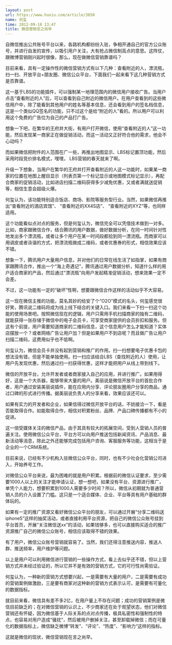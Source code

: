 ```yaml
---
layout: post
url: https://www.huxiu.com/article/3850
name: 何玺
time: 2012-09-18 13:47
title: 微信营销言之尚早
---
```

自微信推出公共账号平台以来，各路机构都纷纷入驻，争相开通自己的官方公众账号，并进行自发的宣传，以吸引用户关注，大有抢占微信制高点的意思。这阵仗，跟微博营销刚兴起时很像，那么，现在做微信营销靠谱吗？

目前来看，具有一定操作性的微信营销方式有以下几种：查看附近的人，漂流瓶，扫一扫、开放平台+朋友圈、微信公众平台，下面我们一起来看下这几种营销方式是否靠谱。

这一基于LBS的功能插件，可以强制某一地理范围内的微信用户接收广告。当用户点击“查看附近的人”后，可以查看到自己附近的微信用户。在用户查看到的这些微信用户中，除了能看到其他用户的姓名等基本信息，还会看到用户的签名档信息，这是一个类似QQ签名的功能，只不过这个是给“附近的人”看的。所以用户可以利用这个免费的广告位为自己的产品打广告。

想象一下吧，在繁华的王府井大街，有用户打开微信，使用“查看附近的人”这一功能，然后发现某一商家正在做促销活动，而这一活动又正好符合他的需求，他会不心动吗？

而如果微信把附件的人范围在广一些，再推出地图显示、LBS标记置顶功能，然后采用时段竞价排名模式，嘿嘿， LBS营销的春天就来了啊。

升级一下想象，当用户在繁华的王府井打开查看附近的人这一功能时，如果某一商家的位置在地图上醒目显示（列表页第一个标记显示或地图模式标记显示），再配合商家的促销活动，比如进店扫描二维码获得多少减免优惠，又或者满就送促销等，相信生意会超级火爆。

何玺认为，该功能特别适合饭店、商场、影院等服务型行业。当然，如果微信再推出“查看附近的酒店宾馆”、 “查看附近的XX4S店”、 “查看附近的XYZ”等，也同样适用。

这个功能看似点对点的服务，但是何玺认为，微信完全可以凭借技术做到一对多。比如，商家跟微信合作，结合腾讯的用户数据，做好数据分析，在同一时间针对性地发出多个漂流瓶，或者让多个用户在某一时间段都拾到同一漂流瓶。而商家可以用调皮或者诙谐的方式，把漂流瓶做成二维码，或者优惠券的形式，相信效果应该不错。

想象一下，腾讯用户大量用户信息，并对他们的日常在线生活了如指掌，如果有商家跟腾讯合作，推出一个“海上奇遇记”，腾讯通过用户数据分析，知道什么样的用户适合商家的产品，然后通过“漂流瓶”向用户发起精准促销活动，想来效果一定不会差。

不过，这一功能有一定的“破坏”性啊，想要跟微信合作这样的活动似乎不大容易。

这一现在微信主推的功能，莫名其妙的给安了个“O2O”模式的名头，何玺感觉很好笑，腾讯说二维码将成为线上线下结合的关键入口。我们来看一下扫一扫这个功能的使用场景吧。按照微信现在的逻辑，用户只需用手机扫描商家的独有二维码，就能获得一张存储于微信中的电子会员卡，可享受商家提供的会员折扣和服务。但这有个前提，用户需要知道商家的二维码信息，这个信息用户怎么才能知道？实体店摆放一个？或者网络广告让用户加？但是如果用户不到店呢？而且做广告让用户扫描二维码，这费用似乎也不低啊。

何玺认为，微信会员卡并没有起到营销和推广的作用。扫一扫想要电子优惠卡包的想法没有错，但是不能单独使用。扫一扫应该结合LBS（查找附近的人）使用，让用户先发现优惠，然后通过扫一扫获得优惠，这样才能把用户从线上带到线下。

微信的开放平台，允许开发者或者商家接入自己的应用，并进行推广。如果用得好，这是一个大杀器，能够带来大量的用户。美丽说是微信开放平台的首批合作者，用户通过安装美丽说插件，能在应用内分享、评论朋友圈用户分享的商品，通过口碑的形式进行传播。据美丽说负责人的分享来看，效果应该还可以。

如果有实力的开发者和企业，如果信得过微信开放平台的话，不妨接洽一下，看是否能取得合作。如能取得合作，相信对积累粉丝、品牌、产品口碑传播都有不小的促进。

这一倍受媒体关注的微信产品，由于其具有较大的拓展空间，受到人营销人员的普遍关注。使用微信公众平台，平台方可以向用户推送包括新闻资讯、产品消息、最新活动等消息，除此之外还能够完成包括用户咨询、客服服务等功能，这相当于是企业的一个CRM系统。

目前来说，已经有不少机构入驻微信公众平台，同时，也有不少社会化营销公司进入，开始养号工作。

对微信公众平台来说，最为困难的就是用户积累。根据前的微信认证要求，至少需要1000人以上的关注才能申请认证，想一想吧，如果没有平台、资源进行推广，单凭个人能力，想要积累到1000人需要多少时间？所以，微信从初期就为普通营销人员的介入设置了门槛。这只是一个适合媒体、企业、平台等具有用户基础的群体玩的。

如果有一定的推广资源又看好微信公众平台的朋友，可以通过开展“分享二维码送iphone5”这样的抽奖活动，或者直接利用平台资源，把自己的微信公众账号挂到平台首页，开展“关注微信送xx”的活动，如果钱够多，也可以直接购买适合的推广资源推广自己的微信公众账号，相信应该取得不错的效果。

有了用户，微信公众账号营销就容易了。当然，我们还得注意推送内容，推送人群、推送频率，用户维护等问题。

以上是用户可以利用微信进行营销的一些操作方式，看上去似乎还不错，但以上营销方式并未经过验证的，所以它并不是有效的营销方式，它的可行性尚需验证。

何玺认为，一种新的营销方式想要兴起，一是需要有大量的用户，二是需要有成功的营销案例做激励，三是要有商家对这种新的营销方式表示认可，是需要有可量化的数据指标。

就目前来看，微信具有差不多2亿，在用户量上不存在问题；成功的营销案例是微信目前缺乏的；在对微信营销的认识上，不少商家还在处于观望状态，他们对微信营销还有怀疑，因为微信基于人际关系的点对点传播，极具私密性和强制性的特点，也容易对用户造成“骚扰“，然后被用户删掉关注，甚至卸载掉微信；而在可量化的数据指标上，微信缺乏微博“转发”、“评论”、“热度”、“影响力“这样的指标。

这就是微信的现状，微信营销现在言之尚早。

